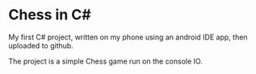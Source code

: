 # Chess in C#

My first C# project, written on my phone using an android IDE app, then uploaded to github.

The project is a simple Chess game run on the console IO.

